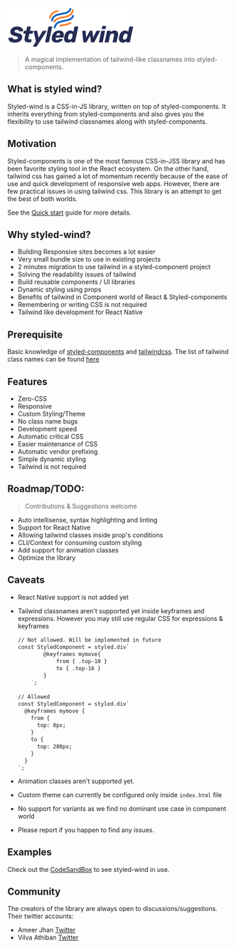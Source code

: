 ![Styled-wind](./images/logo.svg)

> A magical implementation of tailwind-like classnames into styled-components.

## What is styled wind?

Styled-wind is a CSS-in-JS library, written on top of styled-components. It inherits everything from styled-components and also gives you the flexibility to use tailwind classnames along with styled-components.

## Motivation

Styled-components is one of the most famous CSS-in-JSS library and has been favorite styling tool in the React ecosystem. On the other hand, tailwind css has gained a lot of momentum recently because of the ease of use and quick development of responsive web apps. However, there are few practical issues in using tailwind css. This library is an attempt to get the best of both worlds.

See the [Quick start](https://styled-wind.netlify.app/#/quickstart) guide for more details.

## Why styled-wind?

- Building Responsive sites becomes a lot easier
- Very small bundle size to use in existing projects
- 2 minutes migration to use tailwind in a styled-component project
- Solving the readability issues of tailwind
- Build reusable components / UI libraries
- Dynamic styling using props
- Benefits of tailwind in Component world of React & Styled-components
- Remembering or writing CSS is not required
- Tailwind like development for React Native

## Prerequisite

Basic knowledge of [styled-components](https://styled-components.com/) and [tailwindcss](https://tailwindcss.com/). The list of tailwind class names can be found [here](https://nerdcave.com/tailwind-cheat-sheet)

## Features

- Zero-CSS
- Responsive
- Custom Styling/Theme
- No class name bugs
- Development speed
- Automatic critical CSS
- Easier maintenance of CSS
- Automatic vendor prefixing
- Simple dynamic styling
- Tailwind is not required

## Roadmap/TODO:

> Contributions & Suggestions welcome

- Auto intellisense, syntax highlighting and linting
- Support for React Native
- Allowing tailwind classes inside prop's conditions
- CLI/Context for consuming custom styling
- Add support for animation classes
- Optimize the library

## Caveats

- React Native support is not added yet
- Tailwind classnames aren't supported yet inside keyframes and expressions. However you may still use regular CSS for expressions & keyframes

  ```tsx
  // Not allowed. Will be implemented in future
  const StyledComponent = styled.div`
          @keyframes mymove{
              from { .top-10 }
              to { .top-16 }
          }
      `;

  // Allowed
  const StyledComponent = styled.div`
    @keyframes mymove {
      from {
        top: 0px;
      }
      to {
        top: 200px;
      }
    }
  `;
  ```

- Animation classes aren't supported yet.
- Custom theme can currently be configured only inside `index.html` file
- No support for variants as we find no dominant use case in component world
- Please report if you happen to find any issues.

## Examples

<!-- Add code sandbox like: TODO -->

Check out the [CodeSandBox](https://github.com/docsifyjs/awesome-docsify#showcase) to see styled-wind in use.

## Community

The creators of the library are always open to discussions/suggestions. Their twitter accounts:

- Ameer Jhan [Twitter](https://twitter.com/ameerthehacker)
- Vilva Athiban [Twitter](https://twitter.com/vilvaathibanpb)
